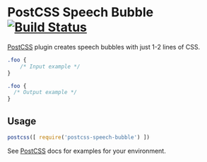 # PostCSS Speech Bubble [![Build Status][ci-img]][ci]

[PostCSS] plugin creates speech bubbles with just 1-2 lines of CSS.

[PostCSS]: https://github.com/postcss/postcss
[ci-img]:  https://travis-ci.org/archana_s/postcss-speech-bubble.svg
[ci]:      https://travis-ci.org/archana_s/postcss-speech-bubble

```css
.foo {
    /* Input example */
}
```

```css
.foo {
  /* Output example */
}
```

## Usage

```js
postcss([ require('postcss-speech-bubble') ])
```

See [PostCSS] docs for examples for your environment.
